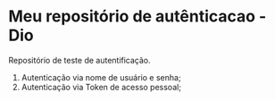 # Meu repositório de autênticacao - Dio 

Repositório de teste de autentificação.

1. Autenticação via nome de usuário e senha;
2. Autenticação via Token de acesso pessoal;